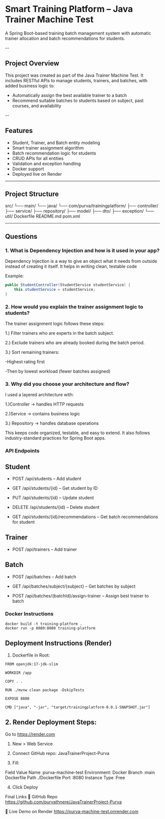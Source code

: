 #  Smart Training Platform – Java Trainer Machine Test

A Spring Boot-based training batch management system with automatic trainer allocation and batch recommendations for students.

--

##  Project Overview

This project was created as part of the Java Trainer Machine Test. It includes RESTful APIs to manage students, trainers, and batches, with added business logic to:

- Automatically assign the best available trainer to a batch
- Recommend suitable batches to students based on subject, past courses, and availability

--

## Features

-  Student, Trainer, and Batch entity modeling
-  Smart trainer assignment algorithm
-  Batch recommendation logic for students
-  CRUD APIs for all entities
-  Validation and exception handling
-  Docker support
-  Deployed live on Render

---

##  Project Structure
src/
└── main/
└── java/
└── com/purva/trainingplatform/
├── controller/
├── service/
├── repository/
├── model/
├── dto/
├── exception/
└── util/
Dockerfile
README.md
pom.xml


---

##  Questions 

### 1. What is Dependency Injection and how is it used in your app?

Dependency Injection is a way to give an object what it needs from outside instead of creating it itself. It helps in writing clean, testable code  


Example:
```java
public StudentController(StudentService studentService) {
    this.studentService = studentService;
}
```

### 2. How would you explain the trainer assignment logic to students?
The trainer assignment logic follows these steps:

1.) Filter trainers who are experts in the batch subject.

2.) Exclude trainers who are already booked during the batch period.

3.) Sort remaining trainers:

 -Highest rating first

-Then by lowest workload (fewer batches assigned)

### 3. Why did you choose your architecture and flow?
I used a layered architecture with:

1.)Controller → handles HTTP requests

2.)Service → contains business logic

3.) Repository → handles database operations

This keeps code organized, testable, and easy to extend. It also follows industry-standard practices for Spring Boot apps.


### API Endpoints
## Student
- POST /api/students – Add student

- GET /api/students/{id} – Get student by ID

- PUT /api/students/{id} – Update student

- DELETE /api/students/{id} – Delete student

- GET /api/students/{id}/recommendations – Get batch recommendations for student

##  Trainer
- POST /api/trainers – Add trainer

## Batch
- POST /api/batches – Add batch

- GET /api/batches/subject/{subject} – Get batches by subject

- POST /api/batches/{batchId}/assign-trainer – Assign best trainer to batch

### Docker Instructions

```
docker build -t training-platform .
docker run -p 8080:8080 training-platform
```
## Deployment Instructions (Render)
1. Dockerfile in Root:

```
FROM openjdk:17-jdk-slim

WORKDIR /app

COPY . .

RUN ./mvnw clean package -DskipTests

EXPOSE 8080

CMD ["java", "-jar", "target/trainingplatform-0.0.1-SNAPSHOT.jar"]

```
## 2. Render Deployment Steps:

Go to https://render.com

1) New > Web Service

2) Connect GitHub repo: JavaTrainerProject-Purva

3) Fill:

Field	Value
Name	:purva-machine-test
Environment:	Docker
Branch	:main
Dockerfile Path	./Dockerfile
Port	:8080
Instance Type	:Free

4) Click Deploy



Final Links
🔗 GitHub Repo
https://github.com/purvathnere/JavaTrainerProject-Purva

🔗 Live Demo on Render
https://purva-machine-test.onrender.com
